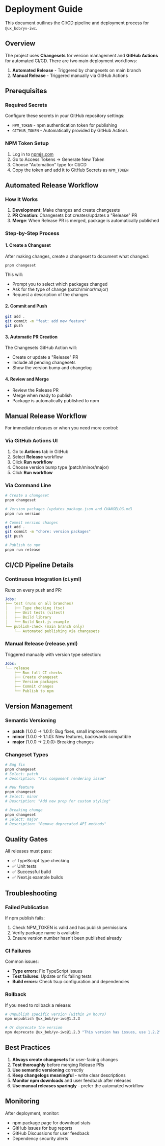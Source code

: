 # Deployment Guide

This document outlines the CI/CD pipeline and deployment process for `@ux_bob/yv-iwc`.

## Overview

The project uses **Changesets** for version management and **GitHub Actions** for automated CI/CD. There are two main deployment workflows:

1. **Automated Release** - Triggered by changesets on main branch
2. **Manual Release** - Triggered manually via GitHub Actions

## Prerequisites

### Required Secrets

Configure these secrets in your GitHub repository settings:

- `NPM_TOKEN` - npm authentication token for publishing
- `GITHUB_TOKEN` - Automatically provided by GitHub Actions

### NPM Token Setup

1. Log in to [npmjs.com](https://www.npmjs.com)
2. Go to Access Tokens → Generate New Token
3. Choose "Automation" type for CI/CD
4. Copy the token and add it to GitHub Secrets as `NPM_TOKEN`

## Automated Release Workflow

### How It Works

1. **Development**: Make changes and create changesets
2. **PR Creation**: Changesets bot creates/updates a "Release" PR
3. **Merge**: When Release PR is merged, package is automatically published

### Step-by-Step Process

#### 1. Create a Changeset

After making changes, create a changeset to document what changed:

```bash
pnpm changeset
```

This will:

- Prompt you to select which packages changed
- Ask for the type of change (patch/minor/major)
- Request a description of the changes

#### 2. Commit and Push

```bash
git add .
git commit -m "feat: add new feature"
git push
```

#### 3. Automatic PR Creation

The Changesets GitHub Action will:

- Create or update a "Release" PR
- Include all pending changesets
- Show the version bump and changelog

#### 4. Review and Merge

- Review the Release PR
- Merge when ready to publish
- Package is automatically published to npm

## Manual Release Workflow

For immediate releases or when you need more control:

### Via GitHub Actions UI

1. Go to **Actions** tab in GitHub
2. Select **Release** workflow
3. Click **Run workflow**
4. Choose version bump type (patch/minor/major)
5. Click **Run workflow**

### Via Command Line

```bash
# Create a changeset
pnpm changeset

# Version packages (updates package.json and CHANGELOG.md)
pnpm run version

# Commit version changes
git add .
git commit -m "chore: version packages"
git push

# Publish to npm
pnpm run release
```

## CI/CD Pipeline Details

### Continuous Integration (ci.yml)

Runs on every push and PR:

```yaml
Jobs:
├── test (runs on all branches)
│   ├── Type checking (tsc)
│   ├── Unit tests (vitest)
│   ├── Build library
│   └── Build Next.js example
└── publish-check (main branch only)
    └── Automated publishing via changesets
```

### Manual Release (release.yml)

Triggered manually with version type selection:

```yaml
Jobs:
└── release
    ├── Run full CI checks
    ├── Create changeset
    ├── Version packages
    ├── Commit changes
    └── Publish to npm
```

## Version Management

### Semantic Versioning

- **patch** (1.0.0 → 1.0.1): Bug fixes, small improvements
- **minor** (1.0.0 → 1.1.0): New features, backwards compatible
- **major** (1.0.0 → 2.0.0): Breaking changes

### Changeset Types

```bash
# Bug fix
pnpm changeset
# Select: patch
# Description: "Fix component rendering issue"

# New feature
pnpm changeset
# Select: minor
# Description: "Add new prop for custom styling"

# Breaking change
pnpm changeset
# Select: major
# Description: "Remove deprecated API methods"
```

## Quality Gates

All releases must pass:

- ✅ TypeScript type checking
- ✅ Unit tests
- ✅ Successful build
- ✅ Next.js example builds

## Troubleshooting

### Failed Publication

If npm publish fails:

1. Check NPM_TOKEN is valid and has publish permissions
2. Verify package name is available
3. Ensure version number hasn't been published already

### CI Failures

Common issues:

- **Type errors**: Fix TypeScript issues
- **Test failures**: Update or fix failing tests
- **Build errors**: Check tsup configuration and dependencies

### Rollback

If you need to rollback a release:

```bash
# Unpublish specific version (within 24 hours)
npm unpublish @ux_bob/yv-iwc@1.2.3

# Or deprecate the version
npm deprecate @ux_bob/yv-iwc@1.2.3 "This version has issues, use 1.2.2"
```

## Best Practices

1. **Always create changesets** for user-facing changes
2. **Test thoroughly** before merging Release PRs
3. **Use semantic versioning** correctly
4. **Keep changelogs meaningful** - write clear descriptions
5. **Monitor npm downloads** and user feedback after releases
6. **Use manual releases sparingly** - prefer the automated workflow

## Monitoring

After deployment, monitor:

- npm package page for download stats
- GitHub Issues for bug reports
- GitHub Discussions for user feedback
- Dependency security alerts
